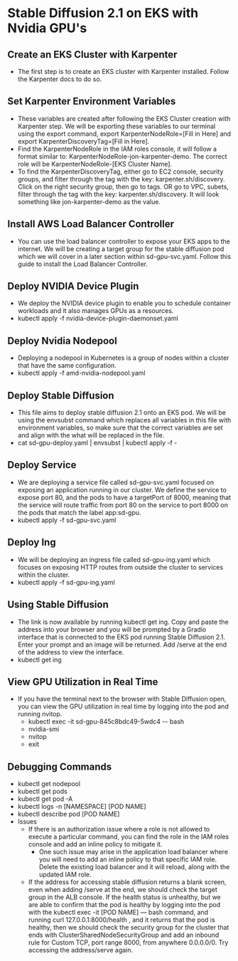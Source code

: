 # Stable Diffusion 2.1 on EKS with Nvidia GPU's

## Create an EKS Cluster with Karpenter

* The first step is to create an EKS cluster with Karpenter installed. Follow the Karpenter docs to do so. 


## Set Karpenter Environment Variables

* These variables are created after following the EKS Cluster creation with Karpenter step. We will be exporting these variables to our terminal using the export command, export KarpenterNodeRole=[Fill in Here] and export KarpenterDiscoveryTag=[Fill in Here]. 
* Find the KarpenterNodeRole in the IAM roles console, it will follow a format similar to: KarpenterNodeRole-jon-karpenter-demo. The correct role will be KarpenterNodeRole-[EKS Cluster Name].
* To find the KarpenterDiscoveryTag, either go to EC2 console, security groups, and filter through the tag with the key: karpenter.sh/discovery. Click on the right security group, then go to tags. OR go to VPC, subets, filter through the tag with the key: karpenter.sh/discovery. It will look something like jon-karpenter-demo as the value. 


## Install AWS Load Balancer Controller

* You can use the load balancer controller to expose your EKS apps to the internet. We will be creating a target group for the stable diffusion pod which we will cover in a later section within sd-gpu-svc.yaml. Follow this guide to install the Load Balancer Controller.


## Deploy NVIDIA Device Plugin

* We deploy the NVIDIA device plugin to enable you to schedule container workloads and it also manages GPUs as a resources. 
* kubectl apply -f nvidia-device-plugin-daemonset.yaml


## Deploy Nvidia Nodepool

* Deploying a nodepool in Kubernetes is a group of nodes within a cluster that have the same configuration. 
* kubectl apply -f amd-nvidia-nodepool.yaml


## Deploy Stable Diffusion

* This file aims to deploy stable diffusion 2.1 onto an EKS pod. We will be using the envsubst command which replaces all variables in this file with environment variables, so make sure that the correct variables are set and align with the what will be replaced in the file.
* cat sd-gpu-deploy.yaml | envsubst | kubectl apply -f -


## Deploy Service

* We are deploying a service file called sd-gpu-svc.yaml focused on exposing an application running in our cluster. We define the service to expose port 80, and the pods to have a targetPort of 8000, meaning that the service will route traffic from port 80 on the service to port 8000 on the pods that match the label app:sd-gpu. 
* kubectl apply -f sd-gpu-svc.yaml


## Deploy Ing

* We will be deploying an ingress file called sd-gpu-ing.yaml which focuses on exposing HTTP routes from outside the cluster to services within the cluster. 
* kubectl apply -f sd-gpu-ing.yaml


## Using Stable Diffusion 

* The link is now available by running kubectl get ing. Copy and paste the address into your browser and you will be prompted by a Gradio interface that is connected to the EKS pod running Stable Diffusion 2.1. Enter your prompt and an image will be returned. Add /serve at the end of the address to view the interface.
* kubectl get ing


## View GPU Utilization in Real Time 

* If you have the terminal next to the browser with Stable Diffusion open, you can view the GPU utilization in real time by logging into the pod and running nvitop.
    * kubectl exec -it sd-gpu-845c8bdc49-5wdc4 -- bash
    * nvidia-smi 
    * nvitop
    * exit


## Debugging Commands

* kubectl get nodepool
* kubectl get pods
* kubectl get pod -A
* kubectl logs -n [NAMESPACE] [POD NAME]
* kubectl describe pod [POD NAME]
* Issues
    * If there is an authorization issue where a role is not allowed to execute a particular command, you can find the role in the IAM roles console and add an inline policy to mitigate it. 
        * One such issue may arise in the application load balancer where you will need to add an inline policy to that specific IAM role. Delete the existing load balancer and it will reload, along with the updated IAM role.
    * If the address for accessing stable diffusion returns a blank screen, even when adding /serve at the end, we should check the target group in the ALB console. If the health status is unhealthy, but we are able to confirm that the pod is healthy by logging into the pod with the kubectl exec -it [POD NAME] — bash command, and running curl 127.0.0.1:8000/health , and it returns that the pod is healthy, then we should check the security group for the cluster that ends with ClusterSharedNodeSecurityGroup and add an inbound rule for Custom TCP, port range 8000, from anywhere 0.0.0.0/0. Try accessing the address/serve again. 

